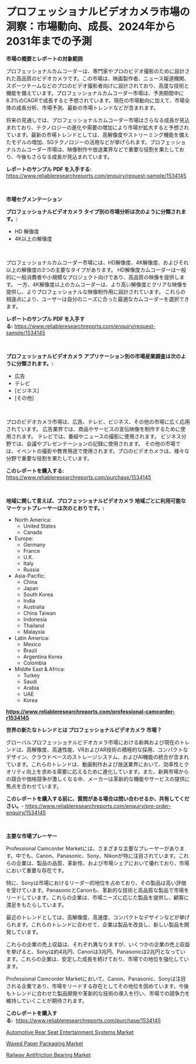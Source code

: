 <p><h1>プロフェッショナルビデオカメラ市場の洞察：市場動向、成長、2024年から2031年までの予測</h1></p><p><strong>市場の概要とレポートの対象範囲</strong></p>
<p><p>プロフェッショナルカムコーダーは、専門家やプロのビデオ撮影のために設計された高品質のビデオカメラです。この市場は、映画製作者、ニュース報道機関、スポーツチームなどのプロのビデオ撮影者向けに設計されており、高度な技術と機能を備えています。プロフェッショナルカムコーダー市場は、予測期間中に8.3%のCAGRで成長すると予想されています。現在の市場動向に加えて、市場全体の成長分析、市場予測、最新の市場トレンドなどが含まれます。</p><p>将来の見通しでは、プロフェッショナルカムコーダー市場はさらなる成長が見込まれており、テクノロジーの進化や需要の増加により市場が拡大すると予想されています。最新の市場トレンドとしては、高解像度やストリーミング機能を備えたモデルの増加、5Gテクノロジーの活用などが挙げられます。プロフェッショナルカムコーダー市場は、映像制作や放送業界などで重要な役割を果たしており、今後もさらなる成長が見込まれています。</p></p>
<p><strong>レポートのサンプル PDF を入手する:</strong> <a href="https://www.reliableresearchreports.com/enquiry/request-sample/1534145">https://www.reliableresearchreports.com/enquiry/request-sample/1534145</a></p>
<p>&nbsp;</p>
<p><strong>市場セグメンテーション</strong></p>
<p><strong>プロフェッショナルビデオカメラ タイプ別の市場分析は次のように分類されます。:</strong></p>
<p><ul><li>HD 解像度</li><li>4K以上の解像度</li></ul></p>
<p>&nbsp;</p>
<p><p>プロフェッショナルカムコーダー市場には、HD解像度、4K解像度、およびそれ以上の解像度の3つの主要なタイプがあります。 HD解像度カムコーダーは一般的に一般消費者や小規模なプロジェクト向けであり、高品質の映像を提供します。 一方、4K解像度以上のカムコーダーは、より高い解像度とクリアな映像を提供し、よりプロフェッショナルな映像制作用に設計されています。 これらの相違点により、ユーザーは自分のニーズに合った最適なカムコーダーを選択できます。</p></p>
<p><strong>レポートのサンプル PDF を入手する:</strong>&nbsp;<a href="https://www.reliableresearchreports.com/enquiry/request-sample/1534145">https://www.reliableresearchreports.com/enquiry/request-sample/1534145</a></p>
<p>&nbsp;</p>
<p><strong> プロフェッショナルビデオカメラ アプリケーション別の市場産業調査は次のように分類されます。:</strong></p>
<p><ul><li>広告</li><li>テレビ</li><li>[ビジネス]</li><li>[その他]</li></ul></p>
<p>&nbsp;</p>
<p><p>プロのビデオカメラ市場は、広告、テレビ、ビジネス、その他の市場に広く応用されています。 広告業界では、商品やサービスの宣伝映像を制作するために使用されます。 テレビでは、番組やニュースの撮影に使用されます。 ビジネス分野では、会議やプレゼンテーションの記録に使用されます。 その他の市場では、イベントの撮影や教育用途で使用されます。プロのビデオカメラは、様々な分野で重要な役割を果たしています。</p></p>
<p><strong>このレポートを購入する:</strong>&nbsp; <a href="https://www.reliableresearchreports.com/purchase/1534145">https://www.reliableresearchreports.com/purchase/1534145</a></p>
<p>&nbsp;</p>
<p><strong>地域に関して言えば、プロフェッショナルビデオカメラ 地域ごとに利用可能なマーケットプレーヤーは次のとおりです。:</strong></p>
<p><ul>
    <li>
        North America:
        <ul>
            <li>United States</li>
            <li>Canada</li>
        </ul>
    </li>
    <li>
        Europe:
        <ul>
            <li>Germany</li>
            <li>France</li>
            <li>U.K.</li>
            <li>Italy</li>
            <li>Russia</li>
        </ul>
    </li>
    <li>
        Asia-Pacific:
        <ul>
            <li>China</li>
            <li>Japan</li>
            <li>South Korea</li>
            <li>India</li>
            <li>Australia</li>
            <li>China Taiwan</li>
            <li>Indonesia</li>
            <li>Thailand</li>
            <li>Malaysia</li>
        </ul>
    </li>
    <li>
        Latin America:
        <ul>
            <li>Mexico</li>
            <li>Brazil</li>
            <li>Argentina Korea</li>
            <li>Colombia</li>
        </ul>
    </li>
    <li>
        Middle East & Africa:
        <ul>
            <li>Turkey</li>
            <li>Saudi</li>
            <li>Arabia</li>
            <li>UAE</li>
            <li>Korea</li>
        </ul>
    </li>
    </ul></p>
<p><strong><a href="https://www.reliableresearchreports.com/professional-camcorder-r1534145">https://www.reliableresearchreports.com/professional-camcorder-r1534145</a></strong>&nbsp;</p>
<p><strong>世界の新たなトレンドとは プロフェッショナルビデオカメラ 市場？</strong></p>
<p><p>グローバルプロフェッショナルビデオカメラ市場における新興および現在のトレンドは、高解像度、高速性能、VRおよびAR技術の積極的な採用、コンパクトなデザイン、クラウドベースのストレージシステム、およびAI機能の統合が含まれています。これらのトレンドは、動画制作および放送業界において、効率性とクオリティ向上を求める需要に応えるために進化しています。また、新興市場からの競合や価格競争が激しくなる中、メーカーは革新的な機能やサービスの提供に焦点を合わせています。</p></p>
<p><strong>このレポートを購入する前に、質問がある場合は問い合わせるか、共有してください。</strong>- <a href="https://www.reliableresearchreports.com/enquiry/pre-order-enquiry/1534145">https://www.reliableresearchreports.com/enquiry/pre-order-enquiry/1534145</a></p>
<p>&nbsp;</p>
<p><strong>主要な市場プレーヤー</strong></p>
<p><p>Professional Camcorder Marketには、さまざまな主要なプレーヤーがあります。中でも、Canon、Panasonic、Sony、Nikonが特に注目されています。これらの企業は、製品の品質、革新性、および市場シェアにおいて優れており、市場において重要な存在です。</p><p>特に、Sonyは市場におけるリーダー的地位を占めており、その製品は高い評価を受けています。PanasonicとCanonも、革新的な技術と高品質な製品で市場をリードしています。これらの企業は、市場ニーズに応じた製品を提供し、顧客に満足をもたらしています。</p><p>最近のトレンドとしては、高解像度、高速度、コンパクトなデザインなどが挙げられます。これらのトレンドに合わせて、企業は製品を改良し、新しい製品を開発しています。</p><p>これらの企業の売上収益は、それぞれ異なりますが、いくつかの企業の売上収益を挙げると、Sonyは約4兆円、Canonは3兆円、Panasonicは2兆円となっています。これらの企業は、安定した成長を続けており、市場での地位を強化しています。</p><p>Professional Camcorder Marketにおいて、Canon、Panasonic、Sonyは注目される企業であり、市場をリードする存在としてその地位を固めています。今後もトレンドに合わせた製品開発や革新的な技術の導入を行い、市場での競争力を維持していくことが期待されます。</p></p>
<p><strong>このレポートを購入する:</strong>&nbsp;&nbsp;<a href="https://www.reliableresearchreports.com/purchase/1534145">https://www.reliableresearchreports.com/purchase/1534145</a></p>
<p><p><a href="https://issuu.com/reportprime-2/docs/automotive-rear-seat-entertainment-systems-market-">Automotive Rear Seat Entertainment Systems Market</a></p><p><a href="https://unruly-ladybug-44b.notion.site/Waxed-Paper-Packaging-Market-Challenges-Opportunities-and-Growth-Drivers-and-Major-Market-Players-7623eab3b9e044779bd913cd86dbc52d">Waxed Paper Packaging Market</a></p><p><a href="https://issuu.com/reportprime-2/docs/railway-antifriction-bearing-market-size-2030.pptx">Railway Antifriction Bearing Market</a></p></p>